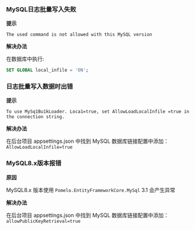 ### MySQL日志批量写入失败

**提示**

`The used command is not allowed with this MySQL version`

 **解决办法**

在数据库中执行:

```sql
SET GLOBAL local_infile = 'ON';
```

### 日志批量写入数据时出错

**提示**

`To use MySq1Bu1kLoader. Loca1=true, set AllowLoadLocalInfile =true in the connection string.`

**解决办法**

在后台项目 appsettings.json 中找到 MySQL 数据库链接配置中添加：`AllowLoadLocalInfile=true`

### MySQL8.x版本报错

**原因**

MySQL8.x 版本使用 `Pomelo.EntityFrameworkCore.MySql` 3.1 会产生异常

**解决办法**

在后台项目 appsettings.json 中找到 MySQL 数据库链接配置中添加：`allowPublicKeyRetrieval=true`
